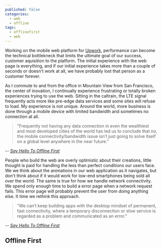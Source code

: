 ```yaml
---
published: false
categories: 
  - web
  - offline
tags: 
  - offlinefirst
  - web
---
```



Working on the mobile web platform for [Upwork](https://www.upwork.com), performance can become the technical bottlekneck that limits the ultimate goal of our success, customer aquisition to the platform. The initial experience with the web page is everything, and if our initial experience takes more than a couple of seconds or doesn't work at all, we have probably lost that person as a customer forever. 

As I commute to and from the office in Mountain View from San Francisco, the center of inovation, I continually experience frustrating or totally broken experiences trying to use the web. Sitting in the caltrain, the LTE signal frequently acts more like pre-edge data services and some sites will refuse to load. My experience is not unique. Around the world, more business is done through a mobile device with limited bandwidth and sometimes no connection at all.

> "Frequently not having any data connection in even the wealthiest and most developed cities of the world has led us to conclude that no, the mobile connectivity/bandwidth issue isn’t just going to solve itself on a global level anywhere in the near future."

-- [_Say Hello To Offline First_](http://hood.ie/blog/say-hello-to-offline-first.html)

People who build the web are overly optimistic about their creations, little thought is paid for handling the less than perfect conditions our users face. We we think about the animations in our web application as it navigates, but don't think about if it would work for low-end smartphones being sold all over the world. The same is true for how we handle network connectivity. We spend only enough time to build a error page when a network request fails. This error page will probably prevent the user from doing anything else. It time we rethink this approach.

> "We can’t keep building apps with the desktop mindset of permanent, fast connectivity, where a temporary disconnection or slow service is regarded as a problem and communicated as an error."

-- [_Say Hello To Offline First_](http://hood.ie/blog/say-hello-to-offline-first.html)

## Offline First







